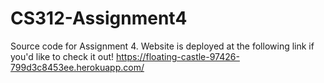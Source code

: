 # CS312-Assignment4

Source code for Assignment 4. Website is deployed at the following link if you'd like to check it out! https://floating-castle-97426-799d3c8453ee.herokuapp.com/
